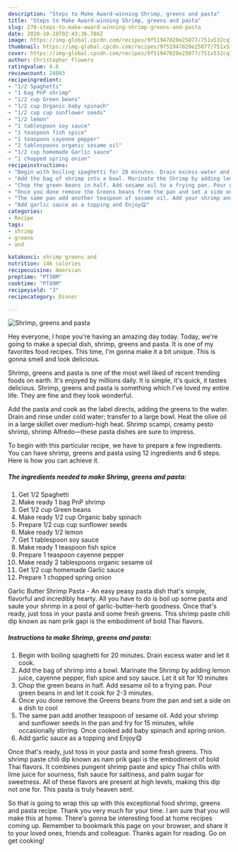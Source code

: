 ```yaml
---
description: "Steps to Make Award-winning Shrimp, greens and pasta"
title: "Steps to Make Award-winning Shrimp, greens and pasta"
slug: 278-steps-to-make-award-winning-shrimp-greens-and-pasta
date: 2020-10-28T02:43:36.786Z
image: https://img-global.cpcdn.com/recipes/9f51947020e25077/751x532cq70/shrimp-greens-and-pasta-recipe-main-photo.jpg
thumbnail: https://img-global.cpcdn.com/recipes/9f51947020e25077/751x532cq70/shrimp-greens-and-pasta-recipe-main-photo.jpg
cover: https://img-global.cpcdn.com/recipes/9f51947020e25077/751x532cq70/shrimp-greens-and-pasta-recipe-main-photo.jpg
author: Christopher Flowers
ratingvalue: 4.6
reviewcount: 24803
recipeingredient:
- "1/2 Spaghetti"
- "1 bag PnP shrimp"
- "1/2 cup Green beans"
- "1/2 cup Organic baby spinach"
- "1/2 cup cup sunflower seeds"
- "1/2 lemon"
- "1 tablespoon soy sauce"
- "1 teaspoon fish spice"
- "1 teaspoon cayenne pepper"
- "2 tablespoons organic sesame oil"
- "1/2 cup homemade Garlic sauce"
- "1 chopped spring onion"
recipeinstructions:
- "Begin with boiling spaghetti for 20 minutes. Drain excess water and let it cook."
- "Add the bag of shrimp into a bowl. Marinate the Shrimp by adding lemon juice, cayenne pepper, fish spice and soy sauce. Let it sit for 10 minutes"
- "Chop the green beans in half. Add sesame oil to a frying pan. Pour green beans in and let it cook for 2-3 minutes."
- "Once you done remove the Greens beans from the pan and set a side on a dish to cool"
- "The same pan add another teaspoon of sesame oil. Add your shrimp and sunflower seeds in the pan and fry for 15 minutes, while occasionally stirring. Once cooked add baby spinach and spring onion."
- "Add garlic sauce as a topping and Enjoy😋"
categories:
- Recipe
tags:
- shrimp
- greens
- and

katakunci: shrimp greens and 
nutrition: 146 calories
recipecuisine: American
preptime: "PT30M"
cooktime: "PT49M"
recipeyield: "3"
recipecategory: Dinner

---
```



![Shrimp, greens and pasta](https://img-global.cpcdn.com/recipes/9f51947020e25077/751x532cq70/shrimp-greens-and-pasta-recipe-main-photo.jpg)

Hey everyone, I hope you're having an amazing day today. Today, we're going to make a special dish, shrimp, greens and pasta. It is one of my favorites food recipes. This time, I'm gonna make it a bit unique. This is gonna smell and look delicious.

Shrimp, greens and pasta is one of the most well liked of recent trending foods on earth. It's enjoyed by millions daily. It is simple, it's quick, it tastes delicious. Shrimp, greens and pasta is something which I've loved my entire life. They are fine and they look wonderful.

Add the pasta and cook as the label directs, adding the greens to the water. Drain and rinse under cold water; transfer to a large bowl. Heat the olive oil in a large skillet over medium-high heat. Shrimp scampi, creamy pesto shrimp, shrimp Alfredo—these pasta dishes are sure to impress.


To begin with this particular recipe, we have to prepare a few ingredients. You can have shrimp, greens and pasta using 12 ingredients and 6 steps. Here is how you can achieve it.

<!--inarticleads1-->

##### The ingredients needed to make Shrimp, greens and pasta:

1. Get 1/2 Spaghetti
1. Make ready 1 bag PnP shrimp
1. Get 1/2 cup Green beans
1. Make ready 1/2 cup Organic baby spinach
1. Prepare 1/2 cup cup sunflower seeds
1. Make ready 1/2 lemon
1. Get 1 tablespoon soy sauce
1. Make ready 1 teaspoon fish spice
1. Prepare 1 teaspoon cayenne pepper
1. Make ready 2 tablespoons organic sesame oil
1. Get 1/2 cup homemade Garlic sauce
1. Prepare 1 chopped spring onion


Garlic Butter Shrimp Pasta - An easy peasy pasta dish that&#39;s simple, flavorful and incredibly hearty. All you have to do is boil up some pasta and saute your shrimp in a pool of garlic-butter-herb goodness. Once that&#39;s ready, just toss in your pasta and some fresh greens. This shrimp paste chili dip known as nam prik gapi is the embodiment of bold Thai flavors. 

<!--inarticleads2-->

##### Instructions to make Shrimp, greens and pasta:

1. Begin with boiling spaghetti for 20 minutes. Drain excess water and let it cook.
1. Add the bag of shrimp into a bowl. Marinate the Shrimp by adding lemon juice, cayenne pepper, fish spice and soy sauce. Let it sit for 10 minutes
1. Chop the green beans in half. Add sesame oil to a frying pan. Pour green beans in and let it cook for 2-3 minutes.
1. Once you done remove the Greens beans from the pan and set a side on a dish to cool
1. The same pan add another teaspoon of sesame oil. Add your shrimp and sunflower seeds in the pan and fry for 15 minutes, while occasionally stirring. Once cooked add baby spinach and spring onion.
1. Add garlic sauce as a topping and Enjoy😋


Once that&#39;s ready, just toss in your pasta and some fresh greens. This shrimp paste chili dip known as nam prik gapi is the embodiment of bold Thai flavors. It combines pungent shrimp paste and spicy Thai chilis with lime juice for sourness, fish sauce for saltiness, and palm sugar for sweetness. All of these flavors are present at high levels, making this dip not one for. This pasta is truly heaven sent. 

So that is going to wrap this up with this exceptional food shrimp, greens and pasta recipe. Thank you very much for your time. I am sure that you will make this at home. There's gonna be interesting food at home recipes coming up. Remember to bookmark this page on your browser, and share it to your loved ones, friends and colleague. Thanks again for reading. Go on get cooking!
